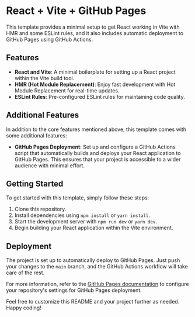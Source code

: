 # React + Vite + GitHub Pages

This template provides a minimal setup to get React working in Vite with HMR and some ESLint rules, and it also includes automatic deployment to GitHub Pages using GitHub Actions.

## Features

- **React and Vite**: A minimal boilerplate for setting up a React project within the Vite build tool.
- **HMR (Hot Module Replacement)**: Enjoy fast development with Hot Module Replacement for real-time updates.
- **ESLint Rules**: Pre-configured ESLint rules for maintaining code quality.

## Additional Features

In addition to the core features mentioned above, this template comes with some additional features:

- **GitHub Pages Deployment**: Set up and configure a GitHub Actions script that automatically builds and deploys your React application to GitHub Pages. This ensures that your project is accessible to a wider audience with minimal effort.

## Getting Started

To get started with this template, simply follow these steps:

1. Clone this repository.
2. Install dependencies using `npm install` or `yarn install`.
3. Start the development server with `npm run dev` or `yarn dev`.
4. Begin building your React application within the Vite environment.

## Deployment

The project is set up to automatically deploy to GitHub Pages. Just push your changes to the `main` branch, and the GitHub Actions workflow will take care of the rest.

For more information, refer to the [GitHub Pages documentation](https://docs.github.com/en/pages) to configure your repository's settings for GitHub Pages deployment.

Feel free to customize this README and your project further as needed. Happy coding!
